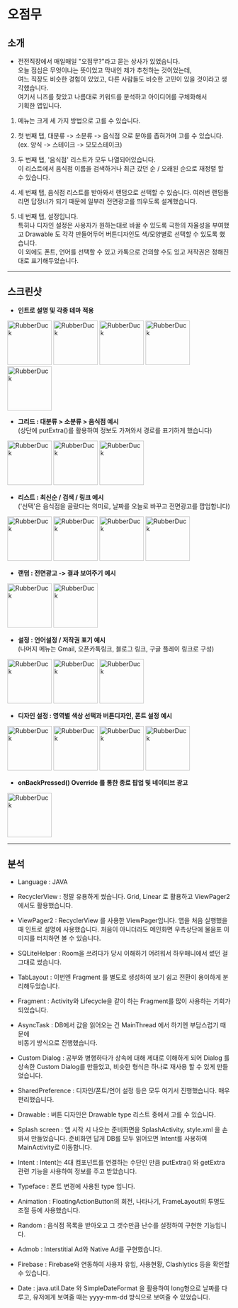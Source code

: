 # 오점무   

## 소개   

- 전전직장에서 매일매일 "오점무?"라고 묻는 상사가 있었습니다.   
오늘 점심은 무엇이냐는 뜻이었고 막내인 제가 추천하는 것이었는데,   
여느 직장도 비슷한 경험이 있었고, 다른 사람들도 비슷한 고민이 있을 것이라고 생각했습니다.   
여기서 니즈를 찾았고 나름대로 키워드를 분석하고 아이디어를 구체화해서   
기획한 앱입니다.   

1. 메뉴는 크게 세 가지 방법으로 고를 수 있습니다.   

2. 첫 번째 탭, 대분류 -> 소분류 -> 음식점 으로 분야를 좁혀가며 고를 수 있습니다.   
(ex. 양식 -> 스테이크 -> 모모스테이크)   

3. 두 번째 탭, '음식점' 리스트가 모두 나열되어있습니다.   
이 리스트에서 음식점 이름을 검색하거나 최근 갔던 순 / 오래된 순으로 재정렬 할 수 있습니다.   

4. 세 번째 탭, 음식점 리스트를 받아와서 랜덤으로 선택할 수 있습니다.
여러번 랜덤돌리면 답정너가 되기 때문에 일부러 전면광고를 띄우도록 설계했습니다.   

5. 네 번째 탭, 설정입니다.   
특히나 디자인 설정은 사용자가 원하는대로 바꿀 수 있도록 극한의 자율성을 부여했고
Drawable 도 각각 만들어두어 버튼디자인도 색/모양별로 선택할 수 있도록 했습니다.   
이 외에도 폰트, 언어를 선택할 수 있고 카톡으로 건의할 수도 있고 저작권은 정해진대로 표기해두었습니다.

***

## 스크린샷   
   
<!--
![뷰페이져](https://user-images.githubusercontent.com/59534301/116384998-58c52880-a853-11eb-9e5f-df199ee8889f.jpg)
![fragment1_pink](https://user-images.githubusercontent.com/59534301/116385059-68447180-a853-11eb-8a1a-fd02cef02d25.jpg)
![fragment1_pink2](https://user-images.githubusercontent.com/59534301/116385077-6b3f6200-a853-11eb-9330-3bf9bcaee0f5.jpg)
![fragment_green](https://user-images.githubusercontent.com/59534301/116385086-6d092580-a853-11eb-8ccc-e748aebe2897.jpg)
![fragment2_blue](https://user-images.githubusercontent.com/59534301/116385108-73979d00-a853-11eb-8081-b9147db56638.jpg)
![fragment2_custom](https://user-images.githubusercontent.com/59534301/116385126-76928d80-a853-11eb-9755-4de1c812ac8e.jpg)
![fragment2_pink_custom](https://user-images.githubusercontent.com/59534301/116385142-78f4e780-a853-11eb-954e-90bac536fe4a.jpg)
![검색](https://user-images.githubusercontent.com/59534301/116385172-7eeac880-a853-11eb-9a6c-a514c90a3aa6.jpg)
![상세메뉴](https://user-images.githubusercontent.com/59534301/116385192-81e5b900-a853-11eb-8156-3b9c3c441075.jpg)
![상세메뉴음식점](https://user-images.githubusercontent.com/59534301/116385213-86aa6d00-a853-11eb-943d-2e3c34450d37.jpg)
![랜덤](https://user-images.githubusercontent.com/59534301/116385243-90cc6b80-a853-11eb-972a-d8efad1645df.jpg)
![메뉴수정](https://user-images.githubusercontent.com/59534301/116385283-9cb82d80-a853-11eb-9e8a-8bb2c77a440f.jpg)
![스피너](https://user-images.githubusercontent.com/59534301/116385301-9fb31e00-a853-11eb-8e5c-8092e4bc7f00.jpg)
![애니메이션](https://user-images.githubusercontent.com/59534301/116385324-a6da2c00-a853-11eb-97a1-7ce7db675a2c.jpg)
![최신순](https://user-images.githubusercontent.com/59534301/116385337-aa6db300-a853-11eb-8bcb-173497074ff3.jpg)
![링크](https://user-images.githubusercontent.com/59534301/116385376-b3f71b00-a853-11eb-9cc3-d9e8ea13dd4f.jpg)
![전면광고](https://user-images.githubusercontent.com/59534301/116385400-b9546580-a853-11eb-845c-90692caffdd2.jpg)
![설정화면](https://user-images.githubusercontent.com/59534301/116385452-c40efa80-a853-11eb-9e60-fa39580a4dff.jpg)
![폰트설정](https://user-images.githubusercontent.com/59534301/116385493-cd986280-a853-11eb-9d54-75f9e6a154ea.jpg)
![언어설정](https://user-images.githubusercontent.com/59534301/116385508-d0935300-a853-11eb-819f-edb0d556750a.jpg)
![저작권](https://user-images.githubusercontent.com/59534301/116385516-d2f5ad00-a853-11eb-8e53-5f291d37bb03.jpg)
![디자인설정](https://user-images.githubusercontent.com/59534301/116385548-da1cbb00-a853-11eb-9c39-0e01d6f6eedb.jpg)
![색상설정](https://user-images.githubusercontent.com/59534301/116385560-ddb04200-a853-11eb-9083-988259e0fc4f.jpg)
![버튼설정](https://user-images.githubusercontent.com/59534301/116385577-e274f600-a853-11eb-8070-c659484a7291.jpg)
![종료](https://user-images.githubusercontent.com/59534301/116385600-e9036d80-a853-11eb-84e2-8e2418194bc1.jpg)

<img src="https://user-images.githubusercontent.com/59534301/116231898-6a93c680-a794-11eb-8bb0-a3af2f66f119.PNG" width="80px" height="80px" title="px(픽셀) 크기 설정" alt="RubberDuck"></img>
-->

- **인트로 설명 및 각종 테마 적용**   
   
<img src="https://user-images.githubusercontent.com/59534301/116384998-58c52880-a853-11eb-9e5f-df199ee8889f.jpg" width="100px" height="" title="px(픽셀) 크기 설정" alt="RubberDuck"></img>
<img src="https://user-images.githubusercontent.com/59534301/116385059-68447180-a853-11eb-8a1a-fd02cef02d25.jpg" width="100px" height="" title="px(픽셀) 크기 설정" alt="RubberDuck"></img>
<img src="https://user-images.githubusercontent.com/59534301/116385077-6b3f6200-a853-11eb-9330-3bf9bcaee0f5.jpg" width="100px" height="" title="px(픽셀) 크기 설정" alt="RubberDuck"></img>
<img src="https://user-images.githubusercontent.com/59534301/116385086-6d092580-a853-11eb-8ccc-e748aebe2897.jpg" width="100px" height="" title="px(픽셀) 크기 설정" alt="RubberDuck"></img>
<img src="https://user-images.githubusercontent.com/59534301/116385108-73979d00-a853-11eb-8081-b9147db56638.jpg" width="100px" height="" title="px(픽셀) 크기 설정" alt="RubberDuck"></img>
   

- **그리드 : 대분류 > 소분류 > 음식점 예시**   
(상단에 putExtra()를 활용하여 정보도 가져와서 경로를 표기하게 했습니다)
   
<img src="https://user-images.githubusercontent.com/59534301/116385077-6b3f6200-a853-11eb-9330-3bf9bcaee0f5.jpg" width="100px" height="" title="px(픽셀) 크기 설정" alt="RubberDuck"></img>
<img src="https://user-images.githubusercontent.com/59534301/116385192-81e5b900-a853-11eb-8156-3b9c3c441075.jpg" width="100px" height="" title="px(픽셀) 크기 설정" alt="RubberDuck"></img>
<img src="https://user-images.githubusercontent.com/59534301/116385213-86aa6d00-a853-11eb-943d-2e3c34450d37.jpg" width="100px" height="" title="px(픽셀) 크기 설정" alt="RubberDuck"></img>
   

- **리스트 : 최신순 / 검색 /  링크 예시**   
('선택'은 음식점을 골랐다는 의미로, 날짜를 오늘로 바꾸고 전면광고를 팝업합니다)
   
<img src="https://user-images.githubusercontent.com/59534301/116385126-76928d80-a853-11eb-9755-4de1c812ac8e.jpg" width="100px" height="" title="px(픽셀) 크기 설정" alt="RubberDuck"></img>
<img src="https://user-images.githubusercontent.com/59534301/116385337-aa6db300-a853-11eb-8bcb-173497074ff3.jpg" width="100px" height="" title="px(픽셀) 크기 설정" alt="RubberDuck"></img>
<img src="https://user-images.githubusercontent.com/59534301/116385172-7eeac880-a853-11eb-9a6c-a514c90a3aa6.jpg" width="100px" height="" title="px(픽셀) 크기 설정" alt="RubberDuck"></img>
<img src="https://user-images.githubusercontent.com/59534301/116385376-b3f71b00-a853-11eb-9cc3-d9e8ea13dd4f.jpg" width="100px" height="" title="px(픽셀) 크기 설정" alt="RubberDuck"></img>
   

- **랜덤 : 전면광고 -> 결과 보여주기 예시**   
   
<img src="https://user-images.githubusercontent.com/59534301/116385243-90cc6b80-a853-11eb-972a-d8efad1645df.jpg" width="100px" height="" title="px(픽셀) 크기 설정" alt="RubberDuck"></img>
<img src="https://user-images.githubusercontent.com/59534301/116385400-b9546580-a853-11eb-845c-90692caffdd2.jpg" width="100px" height="" title="px(픽셀) 크기 설정" alt="RubberDuck"></img>

- **설정 : 언어설정 / 저작권 표기 예시**   
(나머지 메뉴는 Gmail, 오픈카톡링크, 블로그 링크, 구글 플레이 링크로 구성)   
   
<img src="https://user-images.githubusercontent.com/59534301/116385452-c40efa80-a853-11eb-9e60-fa39580a4dff.jpg" width="100px" height="" title="px(픽셀) 크기 설정" alt="RubberDuck"></img>
<img src="https://user-images.githubusercontent.com/59534301/116385508-d0935300-a853-11eb-819f-edb0d556750a.jpg" width="100px" height="" title="px(픽셀) 크기 설정" alt="RubberDuck"></img>
<img src="https://user-images.githubusercontent.com/59534301/116385516-d2f5ad00-a853-11eb-8e53-5f291d37bb03.jpg" width="100px" height="" title="px(픽셀) 크기 설정" alt="RubberDuck"></img>


- **디자인 설정 : 영역별 색상 선택과 버튼디자인, 폰트 설정 예시**   
   
<img src="https://user-images.githubusercontent.com/59534301/116385548-da1cbb00-a853-11eb-9c39-0e01d6f6eedb.jpg" width="100px" height="" title="px(픽셀) 크기 설정" alt="RubberDuck"></img>
<img src="https://user-images.githubusercontent.com/59534301/116385560-ddb04200-a853-11eb-9083-988259e0fc4f.jpg" width="100px" height="" title="px(픽셀) 크기 설정" alt="RubberDuck"></img>
<img src="https://user-images.githubusercontent.com/59534301/116385577-e274f600-a853-11eb-8070-c659484a7291.jpg" width="100px" height="" title="px(픽셀) 크기 설정" alt="RubberDuck"></img>
<img src="https://user-images.githubusercontent.com/59534301/116385493-cd986280-a853-11eb-9d54-75f9e6a154ea.jpg" width="100px" height="" title="px(픽셀) 크기 설정" alt="RubberDuck"></img>

- **onBackPressed() Override 를 통한 종료 팝업 및 네이티브 광고**   
   
<img src="https://user-images.githubusercontent.com/59534301/116385600-e9036d80-a853-11eb-84e2-8e2418194bc1.jpg" width="100px" height="" title="px(픽셀) 크기 설정" alt="RubberDuck"></img>


***


## 분석   

- Language : JAVA   

- RecyclerView : 정말 유용하게 썼습니다. Grid, Linear 로 활용하고 ViewPager2에서도 활용했습니다.
- ViewPager2 : RecyclerView 를 사용한 ViewPager입니다. 앱을 처음 실행했을 때 인트로 설명에 사용했습니다.
처음이 아니더라도 메인화면 우측상단에 물음표 이미지를 터치하면 볼 수 있습니다.
- SQLiteHelper : Room을 쓰려다가 당시 이해하기 어려워서 하우매니에서 썼던 걸 그대로 썼습니다.
- TabLayout : 이번엔 Fragment 를 별도로 생성하여 보기 쉽고 전환이 용이하게 분리해두었습니다.
- Fragment : Activity와 Lifecycle을 같이 하는 Fragment를 많이 사용하는 기회가 되었습니다.
- AsyncTask : DB에서 값을 읽어오는 건 MainThread 에서 하기엔 부담스럽기 때문에   
비동기 방식으로 진행했습니다.
- Custom Dialog : 공부와 병행하다가 상속에 대해 제대로 이해하게 되어
Dialog 를 상속한 Custom Dialog를 만들었고, 비슷한 형식은 하나로 재사용 할 수 있게 만들었습니다.
- SharedPreference : 디자인/폰트/언어 설정 등은 모두 여기서 진행했습니다. 매우 편리했습니다.
- Drawable : 버튼 디자인은 Drawable type 리스트 중에서 고를 수 있습니다.
- Splash screen : 앱 시작 시 나오는 준비화면을 SplashActivity, style.xml 을 손봐서 만들었습니다.
준비화면 답게 DB를 모두 읽어오면 Intent를 사용하여 MainActivity로 이동합니다.
- Intent : Intent는 4대 컴포넌트를 연결하는 수단인 만큼 putExtra() 와 getExtra 관련 기능을 사용하여 정보를 주고 받았습니다.
- Typeface : 폰트 변경에 사용된 type 입니다.
- Animation : FloatingActionButton의 회전, 나타나기, FrameLayout의 투명도 조절 등에 사용했습니다.
- Random : 음식점 목록을 받아오고 그 갯수만큼 난수를 설정하여 구현한 기능입니다.
- Admob : Interstitial Ad와 Native Ad를 구현했습니다.
- Firebase : Firebase와 연동하여 사용자 유입, 사용현황, Clashlytics 등을 확인할 수 있습니다.
- Date : java.util.Date 와 SimpleDateFormat 을 활용하여 long형으로 날짜를 다루고,
유저에게 보여줄 때는 yyyy-mm-dd 방식으로 보여줄 수 있었습니다.


